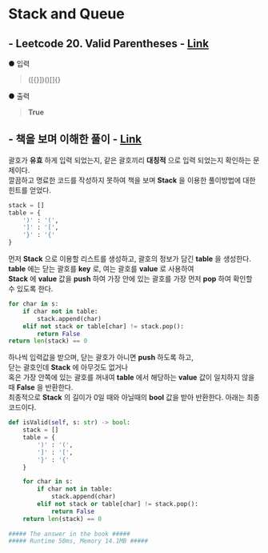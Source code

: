 # Stack and Queue

## - Leetcode 20. Valid Parentheses - [Link](https://leetcode.com/problems/valid-parentheses/)
● 입력  
> ([{}])()[]{} 

● 출력
> __True__  

## - 책을 보며 이해한 풀이 - [Link](https://github.com/imtaesuu/AlgorithmPractice_with_Python/blob/main/Stack_and_Queue/Leetcode_Valid_Parentheses.py) 
괄호가 __유효__ 하게 입력 되었는지, 같은 괄호끼리 __대칭적__ 으로 입력 되었는지 확인하는 문제이다.   
깔끔하고 명료한 코드를 작성하지 못하여 책을 보며 __Stack__ 을 이용한 풀이방법에 대한 힌트를 얻었다.
```python
stack = []
table = {
	')' : '(',
	']' : '[',
	'}' : '{'
}
```
먼저 __Stack__ 으로 이용할 리스트를 생성하고, 괄호의 정보가 담긴 __table__ 을 생성한다.  
__table__ 에는 닫는 괄호를 __key__ 로, 여는 괄호를 __value__ 로 사용하여  
__Stack__ 에 __value__ 값을 __push__ 하여 가장 안에 있는 괄호를 가장 먼저 __pop__ 하여 확인할 수 있도록 한다.

```python
for char in s:
	if char not in table:
		stack.append(char)
	elif not stack or table[char] != stack.pop():
		return False
return len(stack) == 0
```
하나씩 입력값을 받으며, 닫는 괄호가 아니면 __push__ 하도록 하고,  
닫는 괄호인데 __Stack__ 에 아무것도 없거나  
혹은 가장 안쪽에 있는 괄호를 꺼내여 __table__ 에서 해당하는 __value__ 값이 일치하지 않을 때 __False__ 을 반환한다.  	
최종적으로 __Stack__ 의 길이가 0일 때와 아닐때의 __bool__ 값을 받아 반환한다. 아래는 최종 코드이다.
```python
def isValid(self, s: str) -> bool:
    stack = []
    table = {
        ')' : '(',
        ']' : '[',
        '}' : '{'
    }

    for char in s:
        if char not in table:
            stack.append(char)
        elif not stack or table[char] != stack.pop():
            return False
    return len(stack) == 0
	
##### The answer in the book #####
##### Runtime 50ms, Memory 14.1MB #####
```
